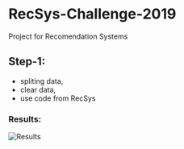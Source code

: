 # RecSys-Challenge-2019
Project for Recomendation Systems

## Step-1:
- spliting data,
- clear data,
- use code from RecSys
### Results:
![Results](http://i.imgur.com/MfiEOdo.png)

